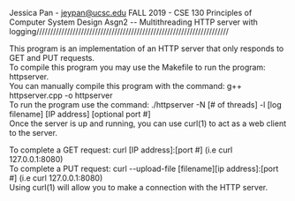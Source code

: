Jessica Pan - jeypan@ucsc.edu
FALL 2019 - CSE 130 Principles of Computer System Design
Asgn2 -- Multithreading HTTP server with logging/////////////////////////////////////////////////////////////////////

This program is an implementation of an HTTP server that only responds to GET and PUT requests.  
To compile this program you may use the Makefile to run the program: httpserver.  
You can manually compile this program with the command: g++ httpserver.cpp -o httpserver  
To run the program use the command: ./httpserver -N [# of threads] -l [log filename] [IP address] [optional port #]  
Once the server is up and running, you can use curl(1) to act as a web client to the server.

To complete a GET request: curl [IP address]:[port #] (i.e curl 127.0.0.1:8080)  
To complete a PUT request: curl --upload-file [filename][ip address]:[port #] (i.e curl 127.0.0.1:8080)  
Using curl(1) will allow you to make a connection with the HTTP server.

